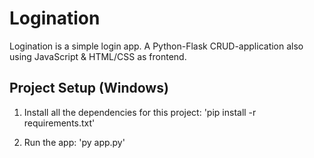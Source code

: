 # Logination
Logination is a simple login app. A Python-Flask CRUD-application also using JavaScript &amp; HTML/CSS as frontend.

## Project Setup (Windows)

1. Install all the dependencies for this project:
    'pip install -r requirements.txt'

2. Run the app:
    'py app.py'
    
 
